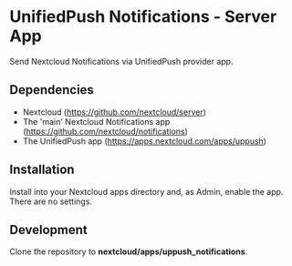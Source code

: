 # UnifiedPush Notifications - Server App

Send Nextcloud Notifications via UnifiedPush provider app.

## Dependencies

* Nextcloud (https://github.com/nextcloud/server)
* The 'main' Nextcloud Notifications app (https://github.com/nextcloud/notifications)
* The UnifiedPush app (https://apps.nextcloud.com/apps/uppush)

## Installation

Install into your Nextcloud apps directory and, as Admin, enable the app. There are no settings.

## Development

Clone the repository to __nextcloud/apps/uppush_notifications__.
